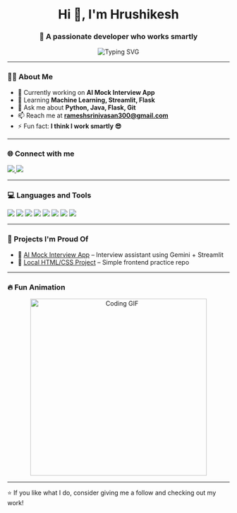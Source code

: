 <!-- GitHub Profile README.md -->

<h1 align="center">Hi 👋, I'm Hrushikesh</h1>
<h3 align="center">🚀 A passionate developer who works smartly</h3>

<p align="center">
  <img src="https://readme-typing-svg.demolab.com/?lines=AI+Mock+Interview+App+Builder;Python+%7C+Flask+%7C+Java+%7C+Git+%7C+ML+Learner;Always+learning+new+tech!&center=true&width=500&height=45&font=Fira%20Code&pause=1000&color=F70A83&vCenter=true&size=22" alt="Typing SVG" />
</p>

---

### 🧑‍💻 About Me

- 🔭 Currently working on **AI Mock Interview App**
- 🌱 Learning **Machine Learning, Streamlit, Flask**
- 💬 Ask me about **Python, Java, Flask, Git**
- 📫 Reach me at **rameshsrinivasan300@gmail.com**
- ⚡ Fun fact: **I think I work smartly 😎**

---

### 🌐 Connect with me

<p align="left">
  <a href="https://linkedin.com/in/hrushikesh-ramesh" target="_blank">
    <img src="https://img.shields.io/badge/-LinkedIn-blue?style=for-the-badge&logo=Linkedin&logoColor=white" />
  </a>
  <a href="mailto:rameshsrinivasan300@gmail.com" target="_blank">
    <img src="https://img.shields.io/badge/-Email-D14836?style=for-the-badge&logo=gmail&logoColor=white" />
  </a>
</p>

---

### 💻 Languages and Tools

<p align="left">
  <img src="https://img.shields.io/badge/Python-3670A0?style=for-the-badge&logo=python&logoColor=ffdd54" />
  <img src="https://img.shields.io/badge/Java-ED8B00?style=for-the-badge&logo=java&logoColor=white" />
  <img src="https://img.shields.io/badge/Flask-black?style=for-the-badge&logo=flask&logoColor=white" />
  <img src="https://img.shields.io/badge/MySQL-00000F?style=for-the-badge&logo=mysql&logoColor=white" />
  <img src="https://img.shields.io/badge/HTML5-E34F26?style=for-the-badge&logo=html5&logoColor=white" />
  <img src="https://img.shields.io/badge/CSS3-1572B6?style=for-the-badge&logo=css3&logoColor=white" />
  <img src="https://img.shields.io/badge/Git-F05032?style=for-the-badge&logo=git&logoColor=white" />
  <img src="https://img.shields.io/badge/Streamlit-FF4B4B?style=for-the-badge&logo=streamlit&logoColor=white" />
</p>

---

### 🚀 Projects I'm Proud Of

- 🧠 [AI Mock Interview App](https://github.com/Hrushikesh295/ai-mock-interview) – Interview assistant using Gemini + Streamlit  
- 💼 [Local HTML/CSS Project](https://github.com/Hrushikesh295/localrepo) – Simple frontend practice repo

---

### 🔥 Fun Animation

<p align="center">
  <img src="https://media.giphy.com/media/qgQUggAC3Pfv687qPC/giphy.gif" width="400" alt="Coding GIF" />
</p>

---

⭐️ If you like what I do, consider giving me a follow and checking out my work!

